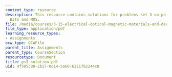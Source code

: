 ```yaml
---
content_type: resource
description: This resource contains solutions for problems set 3 on pn junctions,
  BJTs and MOS.
file: /media/courses/3-15-electrical-optical-magnetic-materials-and-devices-fall-2006/4f595c802b270d145a6062217b2244c8_ps3_solution.pdf
file_type: application/pdf
learning_resource_types:
- Assignments
ocw_type: OCWFile
parent_title: Assignments
parent_type: CourseSection
resourcetype: Document
title: ps3_solution.pdf
uid: 4f595c80-2b27-0d14-5a60-62217b2244c8
---
```

